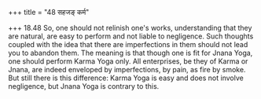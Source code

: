 +++
title = "48 सहजङ् कर्म"

+++
18.48 So, one should not relinish one's works, understanding that they are natural, are easy to perform and not liable to negligence. Such thoughts coupled with the idea that there are imperfections in them should not lead you to abandon them. The meaning is that though one is fit for Jnana Yoga, one should perform Karma Yoga only. All enterprises,
be they of Karma or Jnana, are indeed enveloped by imperfections, by pain, as fire by smoke. But still there is this difference: Karma Yoga is easy and does not involve negligence, but Jnana Yoga is contrary to this.
